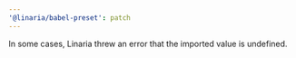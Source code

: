 ```yaml
---
'@linaria/babel-preset': patch
---
```


In some cases, Linaria threw an error that the imported value is undefined.
